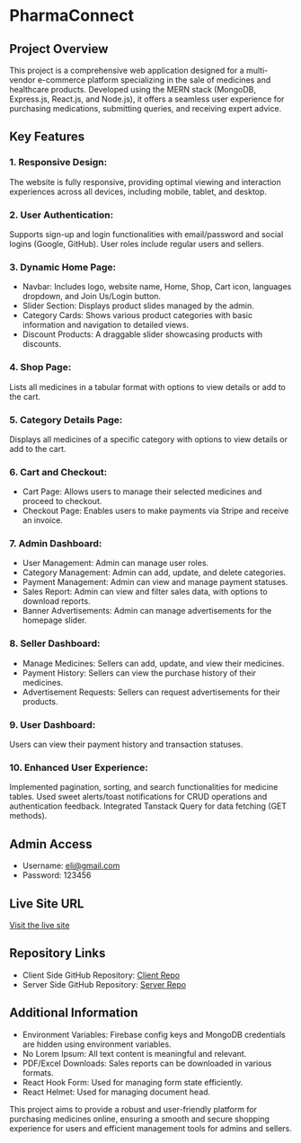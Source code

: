 # PharmaConnect

## Project Overview
This project is a comprehensive web application designed for a multi-vendor e-commerce platform specializing in the sale of medicines and healthcare products. Developed using the MERN stack (MongoDB, Express.js, React.js, and Node.js), it offers a seamless user experience for purchasing medications, submitting queries, and receiving expert advice.

## Key Features
### 1. Responsive Design: 
The website is fully responsive, providing optimal viewing and interaction experiences across all devices, including mobile, tablet, and desktop.

### 2. User Authentication:
 Supports sign-up and login functionalities with email/password and social logins (Google, GitHub). User roles include regular users and sellers.

### 3. Dynamic Home Page:

- Navbar: Includes logo, website name, Home, Shop, Cart icon, languages dropdown, and Join Us/Login button.
- Slider Section: Displays product slides managed by the admin.
- Category Cards: Shows various product categories with basic information and navigation to detailed views.
- Discount Products: A draggable slider showcasing products with discounts.

### 4. Shop Page: 
Lists all medicines in a tabular format with options to view details or add to the cart.

### 5. Category Details Page:
 Displays all medicines of a specific category with options to view details or add to the cart.

### 6. Cart and Checkout:

- Cart Page: Allows users to manage their selected medicines and proceed to checkout.
- Checkout Page: Enables users to make payments via Stripe and receive an invoice.

### 7. Admin Dashboard:

- User Management: Admin can manage user roles.
- Category Management: Admin can add, update, and delete categories.
- Payment Management: Admin can view and manage payment statuses.
- Sales Report: Admin can view and filter sales data, with options to download reports.
- Banner Advertisements: Admin can manage advertisements for the homepage slider.
### 8. Seller Dashboard:

- Manage Medicines: Sellers can add, update, and view their medicines.
- Payment History: Sellers can view the purchase history of their medicines.
- Advertisement Requests: Sellers can request advertisements for their products.

### 9. User Dashboard:
 Users can view their payment history and transaction statuses.

### 10. Enhanced User Experience:

Implemented pagination, sorting, and search functionalities for medicine tables.
Used sweet alerts/toast notifications for CRUD operations and authentication feedback.
Integrated Tanstack Query for data fetching (GET methods).

## Admin Access
- Username: eli@gmail.com
- Password: 123456

## Live Site URL
[Visit the live site](https://pharma-connect-b7fd3.web.app)

## Repository Links
- Client Side GitHub Repository: [Client Repo](https://github.com/programming-hero-web-course1/b9a12-client-side-KhEliash)
- Server Side GitHub Repository: [Server Repo](https://github.com/programming-hero-web-course1/b9a12-server-side-KhEliash)

## Additional Information
- Environment Variables: Firebase config keys and MongoDB credentials are hidden using environment variables.
- No Lorem Ipsum: All text content is meaningful and relevant.
- PDF/Excel Downloads: Sales reports can be downloaded in various formats.
- React Hook Form: Used for managing form state efficiently.
- React Helmet: Used for managing document head.

This project aims to provide a robust and user-friendly platform for purchasing medicines online, ensuring a smooth and secure shopping experience for users and efficient management tools for admins and sellers.